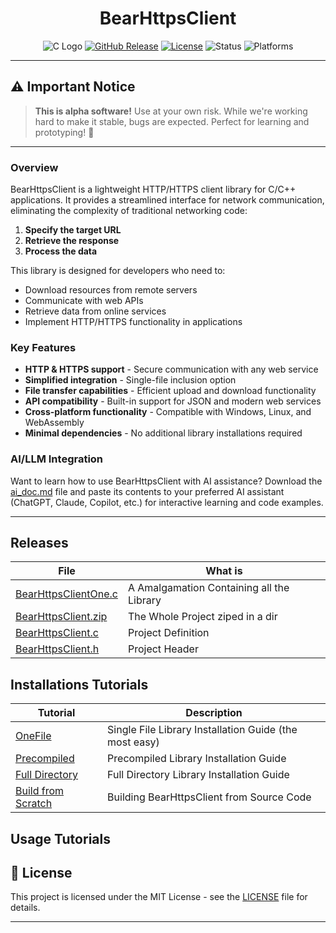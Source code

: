 <div align="center">

# BearHttpsClient
![C Logo](https://img.shields.io/badge/BearHttpsClient-0.5.0-blue?style=for-the-badge&logo=c)
[![GitHub Release](https://img.shields.io/github/release/OUIsolutions/BearHttpsClient.svg?style=for-the-badge)](https://github.com/OUIsolutions/BearHttpsClient/releases)
[![License](https://img.shields.io/badge/License-MIT-green.svg?style=for-the-badge)](https://github.com/OUIsolutions/BearHttpsClient/blob/main/LICENSE)
![Status](https://img.shields.io/badge/Status-Alpha-orange?style=for-the-badge)
![Platforms](https://img.shields.io/badge/Platforms-Windows%20|%20Linux%20|%20WebAssembly-lightgrey?style=for-the-badge)

</div>

---

## ⚠️ Important Notice

> **This is alpha software!** Use at your own risk. While we're working hard to make it stable, bugs are expected. Perfect for learning and prototyping! 🧪

---

### Overview

BearHttpsClient is a lightweight HTTP/HTTPS client library for C/C++ applications. It provides a streamlined interface for network communication, eliminating the complexity of traditional networking code:

1. **Specify the target URL** 
2. **Retrieve the response**
3. **Process the data**

This library is designed for developers who need to:
- Download resources from remote servers
- Communicate with web APIs
- Retrieve data from online services
- Implement HTTP/HTTPS functionality in applications

### Key Features

- **HTTP & HTTPS support** - Secure communication with any web service
- **Simplified integration** - Single-file inclusion option
- **File transfer capabilities** - Efficient upload and download functionality
- **API compatibility** - Built-in support for JSON and modern web services
- **Cross-platform functionality** - Compatible with Windows, Linux, and WebAssembly
- **Minimal dependencies** - No additional library installations required

### AI/LLM Integration

Want to learn how to use BearHttpsClient with AI assistance? Download the [ai_doc.md](docs/ai_doc.md) file and paste its contents to your preferred AI assistant (ChatGPT, Claude, Copilot, etc.) for interactive learning and code examples.

---

## Releases


|  **File**                                                                                                           | **What is**                                |
|---------------------------------------------------------------------------------------------------------------------|--------------------------------------------|
|[BearHttpsClientOne.c](https://github.com/OUIsolutions/BearHttpsClient/releases/download/0.5.0/BearHttpsClientOne.c) | A Amalgamation Containing all the Library  |
|[BearHttpsClient.zip](https://github.com/OUIsolutions/BearHttpsClient/releases/download/0.5.0/BearHttpsClient.zip)   | The Whole Project ziped in a dir           |
|[BearHttpsClient.c](https://github.com/OUIsolutions/BearHttpsClient/releases/download/0.5.0/BearHttpsClient.c)       | Project Definition                         |
|[BearHttpsClient.h](https://github.com/OUIsolutions/BearHttpsClient/releases/download/0.5.0/BearHttpsClient.h)       | Project Header                             |

## Installations Tutorials
| **Tutorial**                                                  | **Description**                                       |
|---------------------------------------------------------------|------------------------------------------------------ |
| [OneFile](docs/instalations/one_file.md)                      | Single File Library Installation Guide (the most easy)|
| [Precompiled](docs/instalations/precompiled.md)               | Precompiled Library Installation Guide                |
| [Full Directory](docs/instalations/full_dir.md)               | Full Directory Library Installation Guide             |
| [Build from Scratch](docs/instalations/build_from_scratch.md) | Building BearHttpsClient from Source Code             | 


## Usage Tutorials 

## 📄 License

This project is licensed under the MIT License - see the [LICENSE](LICENSE) file for details.

---

